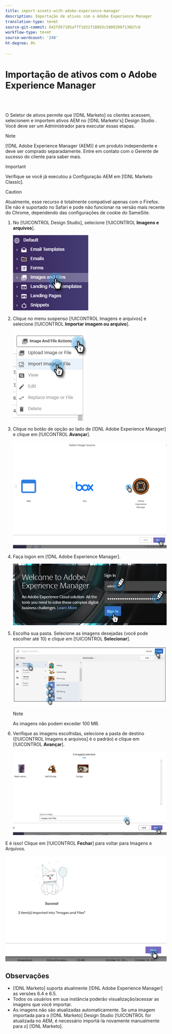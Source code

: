 ```yaml
---
title: import-assets-with-adobe-experience-manager
description: Importação de ativos com o Adobe Experience Manager
translation-type: tm+mt
source-git-commit: 642fd57105afff1031f18883c5809206f136b7c6
workflow-type: tm+mt
source-wordcount: '240'
ht-degree: 0%

---
```



# Importação de ativos com o Adobe Experience Manager

<br> 

O Seletor de ativos permite que [!DNL Marketo] os clientes acessem, selecionem e importem ativos AEM no [!DNL Marketo's] Design Studio . Você deve ser um Administrador para executar essas etapas.

>[!NOTE]
>[!DNL Adobe Experience Manager (AEM)] é um produto independente e deve ser comprado separadamente. Entre em contato com o Gerente de sucesso do cliente para saber mais.

>[!IMPORTANT]
>Verifique se você já executou a Configuração [](https://docs.marketo.com/x/FwPLAQ) AEM em [!DNL Marketo Classic].

>[!CAUTION]
>
>Atualmente, esse recurso é totalmente compatível apenas com o Firefox. Ele não é suportado no Safari e pode não funcionar na versão mais recente do Chrome, dependendo das configurações de cookie do SameSite.

1. No [!UICONTROL Design Studio], selecione [!UICONTROL **Imagens e arquivos**].

   ![Imagem Um](/help/sky/assets/design-studio/importing-assets-with-adobe-experience-manager/importing-assets-with-adobe-experience-manager-1.png)

1. Clique no menu suspenso [!UICONTROL Imagens e arquivos] e selecione [!UICONTROL **Importar imagem ou arquivo**].

   ![Imagem dois](/help/sky/assets/design-studio/importing-assets-with-adobe-experience-manager/importing-assets-with-adobe-experience-manager-2.png)

1. Clique no botão de opção ao lado de [!DNL Adobe Experience Manager] e clique em [!UICONTROL **Avançar**].

   ![Imagem Três](/help/sky/assets/design-studio/importing-assets-with-adobe-experience-manager/importing-assets-with-adobe-experience-manager-3.png)

1. Faça logon em [!DNL Adobe Experience Manager].

   ![Imagem quatro](/help/sky/assets/design-studio/importing-assets-with-adobe-experience-manager/importing-assets-with-adobe-experience-manager-4.png)

1. Escolha sua pasta. Selecione as imagens desejadas (você pode escolher até 10) e clique em [!UICONTROL **Selecionar**].

   ![Imagem cinco](/help/sky/assets/design-studio/importing-assets-with-adobe-experience-manager/importing-assets-with-adobe-experience-manager-5.png)

   >[!NOTE]
   >
   >As imagens não podem exceder 100 MB.

1. Verifique as imagens escolhidas, selecione a pasta de destino ([!UICONTROL Imagens e arquivos] é o padrão) e clique em [!UICONTROL **Avançar**].

   ![Imagem seis](/help/sky/assets/design-studio/importing-assets-with-adobe-experience-manager/importing-assets-with-adobe-experience-manager-6.png)

E é isso! Clique em [!UICONTROL **Fechar**] para voltar para Imagens e Arquivos.

![Imagem sete](/help/sky/assets/design-studio/importing-assets-with-adobe-experience-manager/importing-assets-with-adobe-experience-manager-7.png)

## Observações

* [!DNL Marketo] suporta atualmente [!DNL Adobe Experience Manager] as versões 6.4 e 6.5.
* Todos os usuários em sua instância poderão visualização/acessar as imagens que você importar.
* As imagens não são atualizadas automaticamente. Se uma imagem importada para o [!DNL Marketo] Design Studio [!UICONTROL for atualizada no AEM, é necessário importá-la novamente manualmente para o] [!DNL Marketo].

